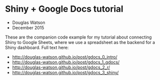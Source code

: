 # Shiny + Google Docs tutorial

* Douglas Watson
* December 2015

These are the companion code example for my tutorial about connecting Shiny to Google Sheets, where we use a spreadsheet as the backend for a Shiny dashboard. Full text here:

* http://douglas-watson.github.io/post/gdocs_0_intro/
* http://douglas-watson.github.io/post/gdocs_1_gdocs/
* http://douglas-watson.github.io/post/gdocs_2_r/
* http://douglas-watson.github.io/post/gdocs_3_shiny/

